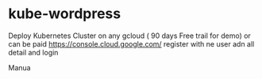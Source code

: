 # kube-wordpress
Deploy Kubernetes Cluster on any gcloud ( 90 days Free trail for demo) or can be paid 
https://console.cloud.google.com/ register with ne user adn all detail and login

Manua
